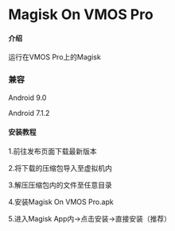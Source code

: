 # Magisk On VMOS Pro

#### 介绍

运行在VMOS Pro上的Magisk

### 兼容

Android 9.0

Android 7.1.2

#### 安装教程

1.前往发布页面下载最新版本

2.将下载的压缩包导入至虚拟机内

3.解压压缩包内的文件至任意目录

4.安装Magisk On VMOS Pro.apk

5.进入Magisk App内→点击安装→直接安装（推荐）
